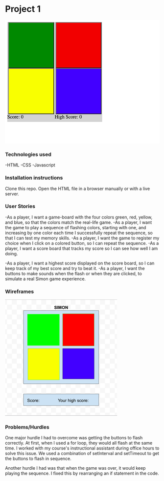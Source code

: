 # Project 1

![screenshot](screenshot.png)

### Technologies used

-HTML
-CSS
-Javascript

### Installation instructions

Clone this repo. Open the HTML file in a browser manually or with a live server.

### User Stories

-As a player, I want a game-board with the four colors green, red, yellow, and blue, so that the colors match the real-life game.
-As a player, I want the game to play a sequence of flashing colors, starting with one, and increasing by one color each time I successfully repeat the sequence, so that I can test my memory skills.
-As a player, I want the game to register my choice when I click on a colored button, so I can repeat the sequence.
-As a player, I want a score board that tracks my score so I can see how well I am doing.

-As a player, I want a highest score displayed on the score board, so I can keep track of my best score and try to beat it.
-As a player, I want the buttons to make sounds when the flash or when they are clicked, to simulate a real Simon game experience.

### Wireframes

![wireframes](wireframe.png)

### Problems/Hurdles

One major hurdle I had to overcome was getting the buttons to flash correctly. At first, when I used a for loop, they would all flash at the same time. I worked with my course's instructional assistant during office hours to solve this issue. We used a combination of setInterval and setTimeout to get the buttons to flash in sequence.

Another hurdle I had was that when the game was over, it would keep playing the sequence. I fixed this by rearranging an if statement in the code.

